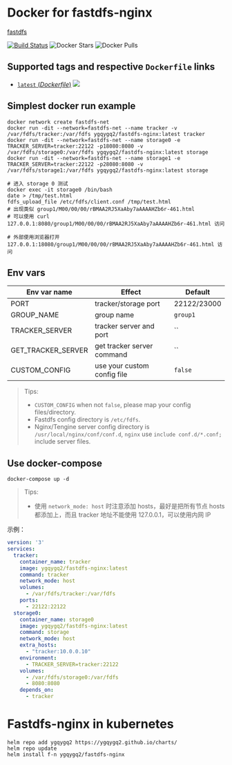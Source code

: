 # Docker for fastdfs-nginx

[fastdfs](https://github.com/happyfish100/fastdfs)

[![Build Status](https://github.com/ygqygq2/fastdfs-nginx/workflows/Publish%20Docker%20image/badge.svg)](https://github.com/ygqygq2/fastdfs-nginx/actions) ![Docker Stars](https://img.shields.io/docker/stars/ygqygq2/fastdfs-nginx.svg) ![Docker Pulls](https://img.shields.io/docker/pulls/ygqygq2/fastdfs-nginx.svg)

## Supported tags and respective `Dockerfile` links

- [`latest` (*Dockerfile*)](https://github.com/ygqygq2/fastdfs-nginx/blob/master/Dockerfile) [![](https://images.microbadger.com/badges/image/ygqygq2/fastdfs-nginx.svg)](http://microbadger.com/images/ygqygq2/fastdfs-nginx "Get your own image badge on microbadger.com")

## Simplest docker run example

```
docker network create fastdfs-net
docker run -dit --network=fastdfs-net --name tracker -v /var/fdfs/tracker:/var/fdfs ygqygq2/fastdfs-nginx:latest tracker
docker run -dit --network=fastdfs-net --name storage0 -e TRACKER_SERVER=tracker:22122 -p18080:8080 -v /var/fdfs/storage0:/var/fdfs ygqygq2/fastdfs-nginx:latest storage
docker run -dit --network=fastdfs-net --name storage1 -e TRACKER_SERVER=tracker:22122 -p28080:8080 -v /var/fdfs/storage1:/var/fdfs ygqygq2/fastdfs-nginx:latest storage

# 进入 storage 0 测试
docker exec -it storage0 /bin/bash
date > /tmp/test.html
fdfs_upload_file /etc/fdfs/client.conf /tmp/test.html
# 出现类似 group1/M00/00/00/rBMAA2RJ5XaAby7aAAAAHZb6r-461.html
# 可以使用 curl 127.0.0.1:8080/group1/M00/00/00/rBMAA2RJ5XaAby7aAAAAHZb6r-461.html 访问

# 外部使用浏览器打开 127.0.0.1:18080/group1/M00/00/00/rBMAA2RJ5XaAby7aAAAAHZb6r-461.html 访问
```

## Env vars
|Env var name       |Effect                      |Default    |
|-------------------|----------------------------|-----------|
|PORT               |tracker/storage port        |22122/23000|
|GROUP_NAME         |group name                  |`group1`   |
|TRACKER_SERVER     |tracker server and port     |``         |
|GET_TRACKER_SERVER |get tracker server command  |``         |
|CUSTOM_CONFIG      |use your custom config file |`false`    |

> Tips:
> * `CUSTOM_CONFIG` when not `false`, please map your config files/directory.
> * Fastdfs config directory is `/etc/fdfs`.
> * Nginx/Tengine server config directory is `/usr/local/nginx/conf/conf.d`, `nginx` use `include conf.d/*.conf;` include server files.

## Use docker-compose

```
docker-compose up -d
```

> Tips:
> * 使用 `network_mode: host` 时注意添加 hosts，最好是把所有节点 hosts 都添加上，而且 tracker 地址不能使用 127.0.0.1，可以使用内网 IP

示例：
```yaml
version: '3'
services:
  tracker:
    container_name: tracker
    image: ygqygq2/fastdfs-nginx:latest
    command: tracker
    network_mode: host
    volumes:
      - /var/fdfs/tracker:/var/fdfs
    ports:
      - 22122:22122
  storage0:
    container_name: storage0
    image: ygqygq2/fastdfs-nginx:latest
    command: storage
    network_mode: host
    extra_hosts:
      - "tracker:10.0.0.10"
    environment:
      - TRACKER_SERVER=tracker:22122
    volumes:
      - /var/fdfs/storage0:/var/fdfs
      - 8080:8080
    depends_on:
      - tracker
```

# Fastdfs-nginx in kubernetes
```
helm repo add ygqygq2 https://ygqygq2.github.io/charts/
helm repo update
helm install f-n ygqygq2/fastdfs-nginx
```

